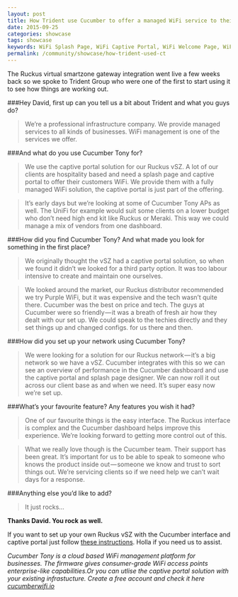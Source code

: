 ```yaml
---
layout: post
title: How Trident use Cucumber to offer a managed WiFi service to their clients.
date: 2015-09-25
categories: showcase
tags: showcase
keywords: WiFi Splash Page, WiFi Captive Portal, WiFi Welcome Page, WiFi Splash page html5, WiFi splash page example, wifi splash page template
permalink: /community/showcase/how-trident-used-ct
---
```


The Ruckus virtual smartzone gateway integration went live a few weeks back so we spoke to Trident Group who were one of the first to start using it to see how things are working out.

###Hey David, first up can you tell us a bit about Trident and what you guys do?

>We’re a professional infrastructure company. We provide managed services to all kinds of businesses. WiFi management is one of the services we offer.

###And what do you use Cucumber Tony for?

>We use the captive portal solution for our Ruckus vSZ. A lot of our clients are hospitality based and need a splash page and captive portal to offer their customers WiFi. We provide them with a fully managed WiFi solution, the captive portal is just part of the offering. 

>It’s early days but we’re looking at some of Cucumber Tony APs as well. The UniFi for example would suit some clients on a lower budget who don’t need high end kit like Ruckus or Meraki. This way we could manage a mix of vendors from one dashboard.

###How did you find Cucumber Tony? And what made you look for something in the first place?

>We originally thought the vSZ had a captive portal solution, so when we found it didn’t we looked for a third party option. It was too labour intensive to create and maintain one ourselves.

>We looked around the market, our Ruckus distributor recommended we try Purple WiFi, but it was expensive and the tech wasn’t quite there. Cucumber was the best on price and tech.
The guys at Cucumber were so friendly — it was a breath of fresh air how they dealt with our set up. We could speak to the techies directly and they set things up and changed configs. for us there and then.

###How did you set up your network using Cucumber Tony?

>We were looking for a solution for our Ruckus network — it’s a big network so we have a vSZ. Cucumber integrates with this so we can see an overview of performance in the Cucumber dashboard and use the captive portal and splash page designer. We can now roll it out across our client base as and when we need. It’s super easy now we’re set up.

###What’s your favourite feature? Any features you wish it had?

>One of our favourite things is the easy interface. The Ruckus interface is complex and the Cucumber dashboard helps improve this experience. We’re looking forward to getting more control out of this.

>What we really love though is the Cucumber team. Their support has been great. It’s important for us to be able to speak to someone who knows the product inside out — someone we know and trust to sort things out. We’re servicing clients so if we need help we can’t wait days for a response.

###Anything else you’d like to add?

>It just rocks…

**Thanks David. You rock as well.**

If you want to set up your own Ruckus vSZ with the Cucumber interface and captive portal just follow <a href="https://cucumberwifi.io/community/tutorials/ruckus-vsg-captive-portal.html">these instructions</a>. Holla if you need us to assist.

*Cucumber Tony is a cloud based WiFi management platform for businesses. The firmware gives consumer-grade WiFi access points enterprise-like capabilities.Or you can utlise the captive portal solution with your existing infrastucture. Create a free account and check it here <a href="https://cucumberwifi.io">cucumberwifi.io</a>*


